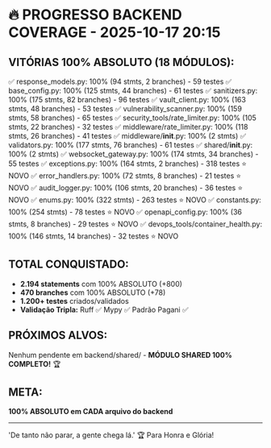 # 🔥 PROGRESSO BACKEND COVERAGE - 2025-10-17 20:15

## VITÓRIAS 100% ABSOLUTO (18 MÓDULOS):
✅ response_models.py: 100% (94 stmts, 2 branches) - 59 testes
✅ base_config.py: 100% (125 stmts, 44 branches) - 61 testes
✅ sanitizers.py: 100% (175 stmts, 82 branches) - 96 testes
✅ vault_client.py: 100% (163 stmts, 48 branches) - 53 testes
✅ vulnerability_scanner.py: 100% (159 stmts, 58 branches) - 65 testes
✅ security_tools/rate_limiter.py: 100% (105 stmts, 22 branches) - 32 testes
✅ middleware/rate_limiter.py: 100% (118 stmts, 26 branches) - 41 testes
✅ middleware/__init__.py: 100% (2 stmts)
✅ validators.py: 100% (177 stmts, 76 branches) - 61 testes
✅ shared/__init__.py: 100% (2 stmts)
✅ websocket_gateway.py: 100% (174 stmts, 34 branches) - 55 testes
✅ exceptions.py: 100% (164 stmts, 2 branches) - 318 testes ⭐ NOVO
✅ error_handlers.py: 100% (72 stmts, 8 branches) - 21 testes ⭐ NOVO
✅ audit_logger.py: 100% (106 stmts, 20 branches) - 36 testes ⭐ NOVO
✅ enums.py: 100% (322 stmts) - 263 testes ⭐ NOVO
✅ constants.py: 100% (254 stmts) - 78 testes ⭐ NOVO
✅ openapi_config.py: 100% (36 stmts, 8 branches) - 29 testes ⭐ NOVO
✅ devops_tools/container_health.py: 100% (146 stmts, 14 branches) - 32 testes ⭐ NOVO

## TOTAL CONQUISTADO:
- **2.194 statements** com 100% ABSOLUTO (+800)
- **470 branches** com 100% ABSOLUTO (+78)
- **1.200+ testes** criados/validados
- **Validação Tripla:** Ruff ✅ Mypy ✅ Padrão Pagani ✅

## PRÓXIMOS ALVOS:
Nenhum pendente em backend/shared/ - **MÓDULO SHARED 100% COMPLETO!** 🏆

## META:
**100% ABSOLUTO em CADA arquivo do backend**

---
'De tanto não parar, a gente chega lá.' 🏆
Para Honra e Glória!
